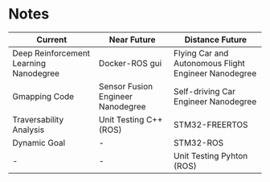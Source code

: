 # Notes

Current | Near Future | Distance Future
--- | --- | ---
Deep Reinforcement Learning Nanodegree | Docker-ROS gui | Flying Car and Autonomous Flight Engineer Nanodegree
Gmapping Code | Sensor Fusion Engineer Nanodegree | Self-driving Car Engineer Nanodegree
Traversability Analysis | Unit Testing C++ (ROS) | STM32-FREERTOS
Dynamic Goal | - | STM32-ROS
- | - | Unit Testing Pyhton (ROS)


